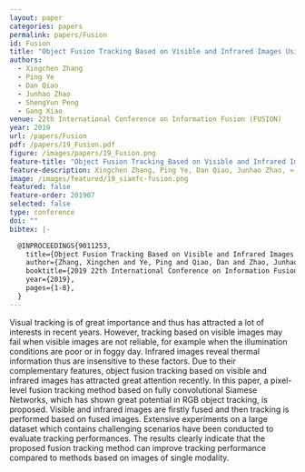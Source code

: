 ```yaml
---
layout: paper
categories: papers
permalink: papers/Fusion
id: Fusion
title: "Object Fusion Tracking Based on Visible and Infrared Images Using Fully Convolutional Siamese Networks"
authors:
  - Xingchen Zhang
  - Ping Ye
  - Dan Qiao
  - Junhao Zhao
  - ShengYun Peng
  - Gang Xiao
venue: 22th International Conference on Information Fusion (FUSION)
year: 2019
url: /papers/Fusion
pdf: /papers/19_Fusion.pdf
figure: /images/papers/19_Fusion.png
feature-title: "Object Fusion Tracking Based on Visible and Infrared Images Using Fully Convolutional Siamese Networks"
feature-description: Xingchen Zhang, Ping Ye, Dan Qiao, Junhao Zhao, ≈, Gang Xiao
image: /images/featured/19_siamfc-fusion.png
featured: false
feature-order: 201907
selected: false
type: conference
doi: ""
bibtex: |-

  @INPROCEEDINGS{9011253,
    title={Object Fusion Tracking Based on Visible and Infrared Images Using Fully Convolutional Siamese Networks},
    author={Zhang, Xingchen and Ye, Ping and Qiao, Dan and Zhao, Junhao and Peng, Shengyun and Xiao, Gang},
    booktitle={2019 22th International Conference on Information Fusion (FUSION)},
    year={2019},
    pages={1-8},
  }
---
```


Visual tracking is of great importance and thus has attracted a lot of interests in 
recent years. However, tracking based on visible images may fail when visible images 
are not reliable, for example when the illumination conditions are poor or in foggy 
day. Infrared images reveal thermal information thus are insensitive to these factors. 
Due to their complementary features, object fusion tracking based on visible and 
infrared images has attracted great attention recently. In this paper, a pixel-level 
fusion tracking method based on fully convolutional Siamese Networks, which has shown 
great potential in RGB object tracking, is proposed. Visible and infrared images are 
firstly fused and then tracking is performed based on fused images. Extensive experiments 
on a large dataset which contains challenging scenarios have been conducted to evaluate 
tracking performances. The results clearly indicate that the proposed fusion tracking 
method can improve tracking performance compared to methods based on images of single 
modality.